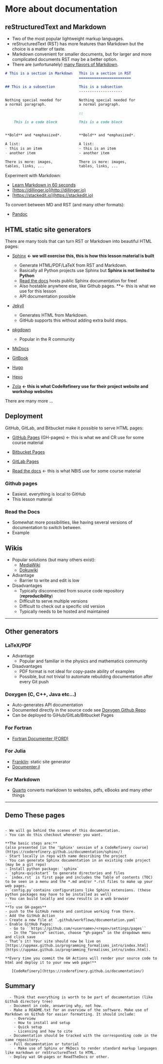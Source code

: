 # More about documentation

## reStructuredText and Markdown

- Two of the most popular lightweight markup languages.
- reStructuredText (RST) has more features than Markdown but the choice is a matter of taste.
- Markdown convenient for smaller documents,
  but for larger and more complicated documents RST may be a better option.
- There are (unfortunately) [many flavors of Markdown](https://github.com/jgm/CommonMark/wiki/Markdown-Flavors).

```markdown
# This is a section in Markdown   This is a section in RST
                                  ========================

## This is a subsection           This is a subsection
                                  --------------------

Nothing special needed for        Nothing special needed for
a normal paragraph.               a normal paragraph.

                                  ::

    This is a code block          This is a code block


**Bold** and *emphasized*.        **Bold** and *emphasized*.

A list:                           A list:
- this is an item                 - this is an item
- another item                    - another item

There is more: images,            There is more: images,
tables, links, ...                tables, links, ...
```

Experiment with Markdown:

- [Learn Markdown in 60 seconds](http://commonmark.org/help/)
- [https://dillinger.io](http://dillinger.io)
- [https://stackedit.io](https://stackedit.io)

To convert between MD and RST (and many other formats):

- [Pandoc](https://pandoc.org/)

## HTML static site generators

   There are many tools that can turn RST or Markdown into beautiful HTML pages:

- [Sphinx](http://sphinx-doc.org) **← we will exercise this, this is how this lesson material is built**
    - Generate HTML/PDF/LaTeX from RST and Markdown.
    - Basically all Python projects use Sphinx but **Sphinx is not limited to Python**
    - [Read the docs](http://readthedocs.org)
    hosts public Sphinx documentation for free!
    - Also hostable anywhere else, like Github pages. **← this is what we use for this lesson
    - API documentation possible

- [Jekyll](https://jekyllrb.com)
    - Generates HTML from Markdown.
    - GitHub supports this without adding extra build steps.

- [pkgdown](https://pkgdown.r-lib.org/)
    - Popular in the R community

- [MkDocs](https://www.mkdocs.org/)
- [GitBook](https://www.gitbook.com/)
- [Hugo](https://gohugo.io)
- [Hexo](https://hexo.io)
- [Zola](https://www.getzola.org/) **← this is what CodeRefinery use for their project website and workshop websites**

There are many more ...

## Deployment

GitHub, GitLab, and Bitbucket make it possible to serve HTML pages:

- [GitHub Pages](https://pages.github.com) (GH-pages) ← this is what we and CR use for some course material

- [Bitbucket Pages](https://appfire.atlassian.net/wiki/spaces/PAGE/overview?homepageId=151420930)
- [GitLab Pages](https://pages.gitlab.io)
- [Read the docs](http://readthedocs.org) ← this is what NBIS use for some course material

### Github pages

- Easiest. everything is local to GitHub
- This lesson material

### Read the Docs

- Somewhat more possibilities, like having several versions of documentation to switch between.
- Example

## Wikis

- Popular solutions (but many others exist):
    - [MediaWiki](https://www.mediawiki.org)
    - [Dokuwiki](https://www.dokuwiki.org)
- Advantage
    - Barrier to write and edit is low
- Disadvantages
    - Typically disconnected from source code repository (**reproducibility**)
    - Difficult to serve multiple versions
    - Difficult to check out a specific old version
    - Typically needs to be hosted and maintained

---

## Other generators

### LaTeX/PDF

- Advantage
    - Popular and familiar in the physics and mathematics community
- Disadvantages
    - PDF format is not ideal for copy-paste ability of examples
    - Possible, but not trivial to automate rebuilding documentation after every Git push

### Doxygen (C, C++, Java etc...)

- Auto-generates API documentation
- Documented directly in the source code
  see [Doxygen Github Repo](https://github.com/doxygen/doxygen)
- Can be deployed to GiHub/GitLab/Bitbucket Pages

### For Fortran

- [Fortran Documenter (FORD)](https://github.com/Fortran-FOSS-Programmers/ford)

### For Julia

- [Franklin](https://franklinjl.org/): static site generator
- [Documenter.jl](https://juliadocs.github.io/Documenter.jl/stable/)

### For Markdown

- [Quarto](https://quarto.org/) converts markdown to websites, pdfs, eBooks and many other things

---

## Demo These pages

``````{challenge} Demo: Git repo -  Sphinx - GitHub - GitHub Actions - GH-pages

- We will go behind the scenes of this documentation.
- You can do this checkout whenever you want.

**The basic steps are:**
(also presented [in the 'Sphinx' session of a CodeRefinery course](https://coderefinery.github.io/documentation/sphinx/)
- Start locally in repo with name describing the project
- You can generate Sphinx documentation in an existing code project (may be a git repo)
- Install python package: `sphinx`
- `sphinx-quickstart` to generate directories and files
- `index.rst` is first page and includes the Table of contents (TOC) to be seen in a menu and the *.md and/or *.rst files to make up your web pages.
- `config.py`contains configurations like Sphinx extensions. (these python packages may have to be installed as well)
- You can build locally and view results in a web browser
---
**To use GH-pages**
- push to the GitHub remote and continue working from there.
- Add the GitHub Action
- Create a new file at `.github/workflows/documentation.yaml`
- Enable GitHub Pages:
  - Go to ``https://github.com/<username>/<repo>/settings/pages``
  - In the “Source” section, choose “gh-pages” in the dropdown menu and click save
- That’s it! Your site should now be live on [https://uppmax.github.io/programming_formalisms_intro/index.html](https://uppmax.github.io/programming_formalisms_intro/index.html).

**Every time you commit the GH Actions will render your source code to html and deploy it to your new web page!**
``````


````{Admonition} Read more
   [CodeRefinery](https://coderefinery.github.io/documentation/)
````

## Summary

````{Keypoints}
  - Think that everything is worth to be part of documentation (like Github directory tree)
  - Document in code, answering why, not how.
  - Make a README.txt for an overview of the software. Make use of Markdown on Github for easier formatting. It should include:
    - Overview
    - How to install and setup
    - Quick setup
    - Licensing and how to cite
  - Documentation should be tracked with the corresponding code in the same repository.
  - Full documentation or tutorial
    - Make use of Sphinx or MkDocs to render standard markup languages like markdown or reStructuredText to HTML.
  - Deploy wat GH-pages or ReadTheDocs or other.

````
